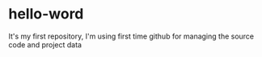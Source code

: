 # hello-word
It's my first repository, I'm using first time github for managing the source code and project data
